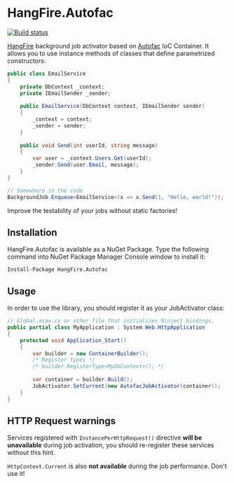 HangFire.Autofac
================

[![Build status](https://ci.appveyor.com/api/projects/status/0xf9wv6crdy1tl6y)](https://ci.appveyor.com/project/odinserj/hangfire-autofac)

[HangFire](http://hangfire.io) background job activator based on 
[Autofac](http://autofac.org) IoC Container. It allows you to use instance
methods of classes that define parametrized constructors:

```csharp
public class EmailService
{
	private DbContext _context;
    private IEmailSender _sender;
	
	public EmailService(DbContext context, IEmailSender sender)
	{
		_context = context;
		_sender = sender;
	}
	
	public void Send(int userId, string message)
	{
		var user = _context.Users.Get(userId);
		_sender.Send(user.Email, message);
	}
}	

// Somewhere in the code
BackgroundJob.Enqueue<EmailService>(x => x.Send(1, "Hello, world!"));
```

Improve the testability of your jobs without static factories!

Installation
--------------

HangFire.Autofac is available as a NuGet Package. Type the following
command into NuGet Package Manager Console window to install it:

```
Install-Package HangFire.Autofac
```

Usage
------

In order to use the library, you should register it as your
JobActivator class:

```csharp
// Global.asax.cs or other file that initializes Ninject bindings.
public partial class MyApplication : System.Web.HttpApplication
{
    protected void Application_Start()
    {
		var builder = new ContainerBuilder();
		/* Register types */
		/* builder.RegisterType<MyDbContext>(); */
		
		var container = builder.Build();
		JobActivator.SetCurrent(new AutofacJobActivator(container));
    }
}
```

HTTP Request warnings
-----------------------

Services registered with `InstancePerHttpRequest()` directive **will be unavailable**
during job activation, you should re-register these services without this
hint.

`HttpContext.Current` is also **not available** during the job performance. 
Don't use it!
